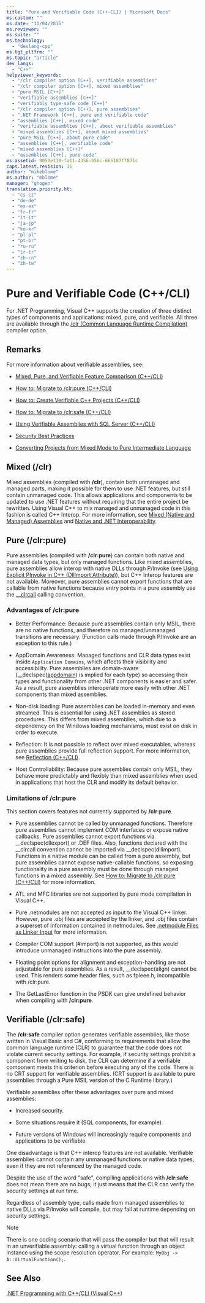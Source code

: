 ```yaml
---
title: "Pure and Verifiable Code (C++-CLI) | Microsoft Docs"
ms.custom: ""
ms.date: "11/04/2016"
ms.reviewer: ""
ms.suite: ""
ms.technology: 
  - "devlang-cpp"
ms.tgt_pltfrm: ""
ms.topic: "article"
dev_langs: 
  - "C++"
helpviewer_keywords: 
  - "/clr compiler option [C++], verifiable assemblies"
  - "/clr compiler option [C++], mixed assemblies"
  - "pure MSIL [C++]"
  - "verifiable assemblies [C++]"
  - "verifiably type-safe code [C++]"
  - "/clr compiler option [C++], pure assemblies"
  - ".NET Framework [C++], pure and verifiable code"
  - "assemblies [C++], mixed code"
  - "verifiable assemblies [C++], about verifiable assemblies"
  - "mixed assemblies [C++], about mixed assemblies"
  - "pure MSIL [C++], about pure code"
  - "assemblies [C++], verifiable code"
  - "mixed assemblies [C++]"
  - "assemblies [C++], pure code"
ms.assetid: 9050e110-fa11-4356-b56c-665187ff871c
caps.latest.revision: 31
author: "mikeblome"
ms.author: "mblome"
manager: "ghogen"
translation.priority.ht: 
  - "cs-cz"
  - "de-de"
  - "es-es"
  - "fr-fr"
  - "it-it"
  - "ja-jp"
  - "ko-kr"
  - "pl-pl"
  - "pt-br"
  - "ru-ru"
  - "tr-tr"
  - "zh-cn"
  - "zh-tw"
---
```

# Pure and Verifiable Code (C++/CLI)
For .NET Programming, Visual C++ supports the creation of three distinct types of components and applications: mixed, pure, and verifiable. All three are available through the [/clr (Common Language Runtime Compilation)](../build/reference/clr-common-language-runtime-compilation.md) compiler option.  
  
## Remarks  
 For more information about verifiable assemblies, see:  
  
-   [Mixed, Pure, and Verifiable Feature Comparison (C++/CLI)](../dotnet/mixed-pure-and-verifiable-feature-comparison-cpp-cli.md)  
  
-   [How to: Migrate to /clr:pure (C++/CLI)](../dotnet/how-to-migrate-to-clr-pure-cpp-cli.md)  
  
-   [How to: Create Verifiable C++ Projects (C++/CLI)](../dotnet/how-to-create-verifiable-cpp-projects-cpp-cli.md)  
  
-   [How to: Migrate to /clr:safe (C++/CLI)](../dotnet/how-to-migrate-to-clr-safe-cpp-cli.md)  
  
-   [Using Verifiable Assemblies with SQL Server (C++/CLI)](../dotnet/using-verifiable-assemblies-with-sql-server-cpp-cli.md)  
  
-   [Security Best Practices](../security/security-best-practices-for-cpp.md)  
  
-   [Converting Projects from Mixed Mode to Pure Intermediate Language](../dotnet/converting-projects-from-mixed-mode-to-pure-intermediate-language.md)  
  
## Mixed (/clr)  
 Mixed assemblies (compiled with **/clr**), contain both unmanaged and managed parts, making it possible for them to use .NET features, but still contain unmanaged code. This allows applications and components to be updated to use .NET features without requiring that the entire project be rewritten. Using Visual C++ to mix managed and unmanaged code in this fashion is called C++ Interop. For more information, see [Mixed (Native and Managed) Assemblies](../dotnet/mixed-native-and-managed-assemblies.md) and [Native and .NET Interoperability](../dotnet/native-and-dotnet-interoperability.md).  
  
## Pure (/clr:pure)  
 Pure assemblies (compiled with **/clr:pure**) can contain both native and managed data types, but only managed functions. Like mixed assemblies, pure assemblies allow interop with native DLLs through P/Invoke (see [Using Explicit PInvoke in C++ (DllImport Attribute)](../dotnet/using-explicit-pinvoke-in-cpp-dllimport-attribute.md)), but C++ Interop features are not available. Moreover, pure assemblies cannot export functions that are callable from native functions because entry points in a pure assembly use the [__clrcall](../cpp/clrcall.md) calling convention.  
  
### Advantages of /clr:pure  
  
-   Better Performance: Because pure assemblies contain only MSIL, there are no native functions, and therefore no managed/unmanaged transitions are necessary. (Function calls made through P/Invoke are an exception to this rule.)  
  
-   AppDomain Awareness: Managed functions and CLR data types exist inside `Application Domains`, which affects their visibility and accessibility. Pure assemblies are domain-aware (__declspec([appdomain](../cpp/appdomain.md)) is implied for each type) so accessing their types and functionality from other .NET components is easier and safer. As a result, pure assemblies interoperate more easily with other .NET components than mixed assemblies.  
  
-   Non-disk loading: Pure assemblies can be loaded in-memory and even streamed. This is essential for using .NET assemblies as stored procedures. This differs from mixed assemblies, which due to a dependency on the Windows loading mechanisms, must exist on disk in order to execute.  
  
-   Reflection: It is not possible to reflect over mixed executables, whereas pure assemblies provide full reflection support. For more information, see [Reflection (C++/CLI)](../dotnet/reflection-cpp-cli.md).  
  
-   Host Controllability: Because pure assemblies contain only MSIL, they behave more predictably and flexibly than mixed assemblies when used in applications that host the CLR and modify its default behavior.  
  
### Limitations of /clr:pure  
 This section covers features not currently supported by **/clr:pure**.  
  
-   Pure assemblies cannot be called by unmanaged functions. Therefore pure assemblies cannot implement COM interfaces or expose native callbacks. Pure assemblies cannot export functions via __declspec(dllexport) or .DEF files. Also, functions declared with the \__clrcall convention cannot be imported via \__declspec(dllimport). Functions in a native module can be called from a pure assembly, but pure assemblies cannot expose native-callable functions, so exposing functionality in a pure assembly must be done through managed functions in a mixed assembly. See [How to: Migrate to /clr:pure (C++/CLI)](../dotnet/how-to-migrate-to-clr-pure-cpp-cli.md) for more information.  
  
-   ATL and MFC libraries are not supported by pure mode compilation in Visual C++.  
  
-   Pure .netmodules are not accepted as input to the Visual C++ linker. However, pure .obj files are accepted by the linker, and .obj files contain a superset of information contained in netmodules. See [.netmodule Files as Linker Input](../build/reference/netmodule-files-as-linker-input.md) for more information.  
  
-   Compiler COM support (#import) is not supported, as this would introduce unmanaged instructions into the pure assembly.  
  
-   Floating point options for alignment and exception-handling are not adjustable for pure assemblies. As a result, __declspec(align) cannot be used. This renders some header files, such as fpieee.h, incompatible with /clr:pure.  
  
-   The GetLastError function in the PSDK can give undefined behavior when compiling with **/clr:pure**.  
  
## Verifiable (/clr:safe)  
 The **/clr:safe** compiler option generates verifiable assemblies, like those written in Visual Basic and C#, conforming to requirements that allow the common language runtime (CLR) to guarantee that the code does not violate current security settings. For example, if security settings prohibit a component from writing to disk, the CLR can determine if a verifiable component meets this criterion before executing any of the code. There is no CRT support for verifiable assemblies. (CRT support is available to pure assemblies through a Pure MSIL version of the C Runtime library.)  
  
 Verifiable assemblies offer these advantages over pure and mixed assemblies:  
  
-   Increased security.  
  
-   Some situations require it (SQL components, for example).  
  
-   Future versions of Windows will increasingly require components and applications to be verifiable.  
  
 One disadvantage is that C++ interop features are not available. Verifiable assemblies cannot contain any unmanaged functions or native data types, even if they are not referenced by the managed code.  
  
 Despite the use of the word "safe", compiling applications with **/clr:safe** does not mean there are no bugs; it just means that the CLR can verify the security settings at run time.  
  
 Regardless of assembly type, calls made from managed assemblies to native DLLs via P/Invoke will compile, but may fail at runtime depending on security settings.  
  
> [!NOTE]
>  There is one coding scenario that will pass the compiler but that will result in an unverifiable assembly: calling a virtual function through an object instance using the scope resolution operator.  For example: `MyObj -> A::VirtualFunction();`.  
  
## See Also  
 [.NET Programming with C++/CLI (Visual C++)](../dotnet/dotnet-programming-with-cpp-cli-visual-cpp.md)
